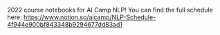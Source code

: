 2022 course notebooks for AI Camp NLP!
You can find the full schedule here: https://www.notion.so/aicamp/NLP-Schedule-4f944e900bf843348b9294677dd83ad1